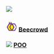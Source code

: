 <img src="https://static.cdnlogo.com/logos/c/27/c.svg" width="125">

### <img src="/DataBase/img/Beecrowd_Icon.png" width="30"> <a href="./Beecrowd">Beecrowd</a>

### <img src="https://static.cdnlogo.com/logos/c/27/c.svg" width="30"> <a href="./POO">POO</a>
